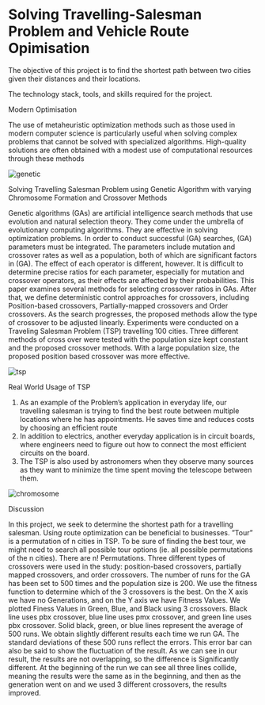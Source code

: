 # Solving Travelling-Salesman Problem and Vehicle Route Opimisation 

The objective of this project is to find the shortest path between two cities given their distances and their locations.

The technology stack, tools, and skills required for the project.

Modern Optimisation 

The use of metaheuristic optimization methods such as those used in modern computer science is particularly useful when solving complex problems that cannot be solved with specialized algorithms. High-quality solutions are often obtained with a modest use of computational resources through these methods

![genetic](https://user-images.githubusercontent.com/103935236/168441674-9c1c129a-674a-4300-8e2d-b8ee6a787bd7.gif)



Solving Travelling Salesman Problem using Genetic Algorithm with varying Chromosome Formation and Crossover Methods

Genetic algorithms (GAs) are artificial intelligence search methods that use evolution and natural selection theory. They come under the umbrella of evolutionary computing algorithms. They are effective in solving optimization problems. In order to conduct successful (GA) searches, (GA) parameters must be integrated. The parameters include mutation and crossover rates as well as a population, both of which are significant factors in (GA). The effect of each operator is different, however. It is difficult to determine precise ratios for each parameter, especially for mutation and crossover operators, as their effects are affected by their probabilities. This paper examines several methods for selecting crossover ratios in GAs. After that, we define deterministic control approaches for crossovers, including Position-based crossovers, Partially-mapped crossovers and Order crossovers. As the search progresses, the proposed methods allow the type of crossover to be adjusted linearly. Experiments were conducted on a Traveling Salesman Problem (TSP) travelling 100 cities. Three different methods of cross over were tested with the population size kept constant and the proposed crossover methods. With a large population size, the proposed position based crossover was more effective.

![tsp](https://user-images.githubusercontent.com/103935236/168441411-d07930d9-a3fd-4c87-870d-dc7635944c76.gif)


Real World Usage of TSP
1. As an example of the Problem’s application in everyday life, our travelling salesman is trying to find the best route between multiple locations where he has appointments. He saves time and reduces costs by choosing an efficient route 
2. In addition to electrics, another everyday application is in circuit boards, where engineers need to figure out how to connect the most efficient circuits on the board. 
3. The TSP is also used by astronomers when they observe many sources as they want to minimize the time spent moving the telescope between them.



![chromosome](https://user-images.githubusercontent.com/103935236/168441682-3edbf8a8-eaae-4563-978c-ec3657b28366.gif)


Discussion 

In this project, we seek to determine the shortest path for a travelling salesman. Using route optimization can be beneficial to businesses. ”Tour” is a permutation of n cities in TSP. To be sure of finding the best tour, we might need to search all possible tour options (ie. all possible permutations of the n cities). There are n! Permutations. Three different types of crossovers were used in the study: position-based crossovers, partially mapped crossovers, and order crossovers. The number of runs for the GA has been set to 500 times and the population size is 200. We use the fitness function to determine which of the 3 crossovers is the best. On the X axis we have no Generations, and on the Y axis we have Fitness Values. We plotted Finess Values in Green, Blue, and Black using 3 crossovers. Black line uses pbx crossover, blue line uses pmx crossover, and green line uses pbx crossover. Solid black, green, or blue lines represent the average of 500 runs. We obtain slightly different results each time we run GA. The standard deviations of these 500 runs reflect the errors. This error bar can also be said to show the fluctuation of the result. As we can see in our result, the results are not overlapping, so the difference is Significantly different. At the beginning of the run we can see all three lines collide, meaning the results were the same as in the beginning, and then as the generation went on and we used 3 different crossovers, the results improved.
